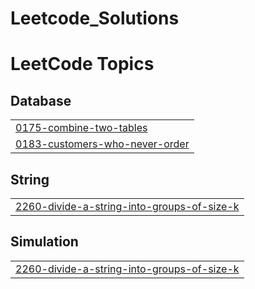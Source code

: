 # Leetcode_Solutions
<!---LeetCode Topics Start-->
# LeetCode Topics
## Database
|  |
| ------- |
| [0175-combine-two-tables](https://github.com/manoj5070/Leetcode_Solutions/tree/master/0175-combine-two-tables) |
| [0183-customers-who-never-order](https://github.com/manoj5070/Leetcode_Solutions/tree/master/0183-customers-who-never-order) |
## String
|  |
| ------- |
| [2260-divide-a-string-into-groups-of-size-k](https://github.com/manoj5070/Leetcode_Solutions/tree/master/2260-divide-a-string-into-groups-of-size-k) |
## Simulation
|  |
| ------- |
| [2260-divide-a-string-into-groups-of-size-k](https://github.com/manoj5070/Leetcode_Solutions/tree/master/2260-divide-a-string-into-groups-of-size-k) |
<!---LeetCode Topics End-->